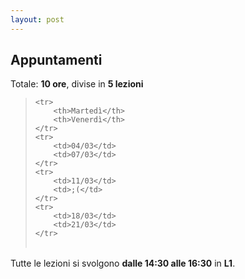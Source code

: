```yaml
---
layout: post
---
```


## Appuntamenti
Totale: **10 ore**, divise in **5 lezioni**
> <table>
    <tr>
        <th>Martedì</th>
        <th>Venerdì</th>
    </tr>
    <tr>
        <td>04/03</td>
        <td>07/03</td>
    </tr>
    <tr>
        <td>11/03</td>
        <td>;(</td>
    </tr>
    <tr>
        <td>18/03</td>
        <td>21/03</td>
    </tr>
> </table>

Tutte le lezioni si svolgono **dalle 14:30 alle 16:30** in **L1**.